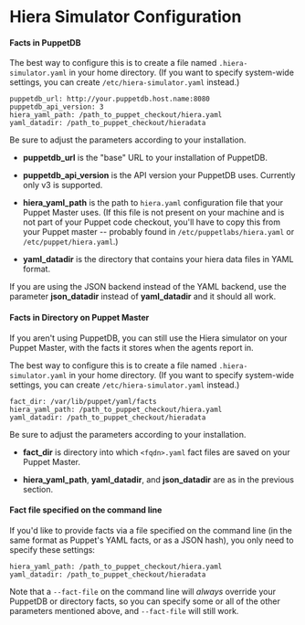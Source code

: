 Hiera Simulator Configuration
=============================

#### Facts in PuppetDB

The best way to configure this is to create a file named `.hiera-simulator.yaml` in your home directory. (If you want to specify system-wide settings, you can create `/etc/hiera-simulator.yaml` instead.)

```
puppetdb_url: http://your.puppetdb.host.name:8080
puppetdb_api_version: 3
hiera_yaml_path: /path_to_puppet_checkout/hiera.yaml
yaml_datadir: /path_to_puppet_checkout/hieradata
```

Be sure to adjust the parameters according to your installation.

- **puppetdb_url** is the "base" URL to your installation of PuppetDB.

- **puppetdb_api_version** is the API version your PuppetDB uses. Currently only v3 is supported.

- **hiera_yaml_path** is the path to `hiera.yaml` configuration file that your Puppet Master uses. (If this file is not present on your machine and is not part of your Puppet code checkout, you'll have to copy this from your Puppet master -- probably found in `/etc/puppetlabs/hiera.yaml` or `/etc/puppet/hiera.yaml`.)

- **yaml_datadir** is the directory that contains your hiera data files in YAML format.

If you are using the JSON backend instead of the YAML backend, use the parameter **json_datadir** instead of **yaml_datadir** and it should all work.

#### Facts in Directory on Puppet Master

If you aren't using PuppetDB, you can still use the Hiera simulator on your Puppet Master, with the facts it stores when the agents report in.

The best way to configure this is to create a file named `.hiera-simulator.yaml` in your home directory. (If you want to specify system-wide settings, you can create `/etc/hiera-simulator.yaml` instead.)

```
fact_dir: /var/lib/puppet/yaml/facts
hiera_yaml_path: /path_to_puppet_checkout/hiera.yaml
yaml_datadir: /path_to_puppet_checkout/hieradata
```

Be sure to adjust the parameters according to your installation.

- **fact_dir** is directory into which `<fqdn>.yaml` fact files are saved on your Puppet Master.

- **hiera_yaml_path**, **yaml_datadir**, and **json_datadir** are as in the previous section.

#### Fact file specified on the command line

If you'd like to provide facts via a file specified on the command line (in the same format as Puppet's YAML facts, or as a JSON hash), you only need to specify these settings:

```
hiera_yaml_path: /path_to_puppet_checkout/hiera.yaml
yaml_datadir: /path_to_puppet_checkout/hieradata
```

Note that a `--fact-file` on the command line will *always* override your PuppetDB or directory facts, so you can specify some or all of the other parameters mentioned above, and `--fact-file` will still work.
